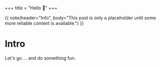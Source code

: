 +++
title = "Hello 👋"
+++

{{ note(header="Info", body="This post is only a placeholder until some more reliable content is available.") }}

# Intro

Let's go ... and do something fun.
